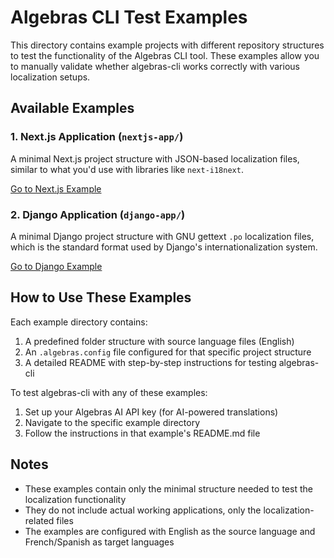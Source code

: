 # Algebras CLI Test Examples

This directory contains example projects with different repository structures to test the functionality of the Algebras CLI tool. These examples allow you to manually validate whether algebras-cli works correctly with various localization setups.

## Available Examples

### 1. Next.js Application (`nextjs-app/`)

A minimal Next.js project structure with JSON-based localization files, similar to what you'd use with libraries like `next-i18next`.

[Go to Next.js Example](./nextjs-app/)

### 2. Django Application (`django-app/`)

A minimal Django project structure with GNU gettext `.po` localization files, which is the standard format used by Django's internationalization system.

[Go to Django Example](./django-app/)

## How to Use These Examples

Each example directory contains:

1. A predefined folder structure with source language files (English)
2. An `.algebras.config` file configured for that specific project structure
3. A detailed README with step-by-step instructions for testing algebras-cli

To test algebras-cli with any of these examples:

1. Set up your Algebras AI API key (for AI-powered translations)
2. Navigate to the specific example directory
3. Follow the instructions in that example's README.md file

## Notes

- These examples contain only the minimal structure needed to test the localization functionality
- They do not include actual working applications, only the localization-related files
- The examples are configured with English as the source language and French/Spanish as target languages 